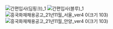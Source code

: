 ![간편입사(딥핑크)_1](https://user-images.githubusercontent.com/90809249/135040120-c26a3307-8e53-49a8-82a7-325d17d4c915.gif)
![간편입사(블루)_1](https://user-images.githubusercontent.com/90809249/135040125-74b96173-4be0-4be8-95bb-dde290320c51.gif)
![흥국화재채용공고_21년11월_서울_ver4 0(크기 103)](https://user-images.githubusercontent.com/90809249/142801664-60ef23b4-a893-40ef-9e6b-110c1705f4c6.png)
![흥국화재채용공고_21년11월_안양_ver4 0(크기 103)](https://user-images.githubusercontent.com/90809249/142801670-3f878e99-55ab-4c82-bb13-6c51ade52574.png)
